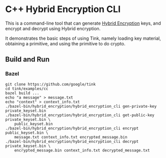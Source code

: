 # C++ Hybrid Encryption CLI

This is a command-line tool that can generate
[Hybrid Encryption](../../../docs/PRIMITIVES.md#hybrid_encryption) keys, and
encrypt and decrypt using Hybrid encryption.

It demonstrates the basic steps of using Tink, namely loading key material,
obtaining a primitive, and using the primitive to do crypto.

## Build and Run

### Bazel

```shell
git clone https://github.com/google/tink
cd tink/examples/cc
bazel build ...
echo "a message" > message.txt
echo "context" > context_info.txt
./bazel-bin/hybrid_encryption/hybrid_encryption_cli gen-private-key private_keyset.bin
./bazel-bin/hybrid_encryption/hybrid_encryption_cli get-public-key private_keyset.bin \
    public_keyset.bin
./bazel-bin/hybrid_encryption/hybrid_encryption_cli encrypt public_keyset.bin \
    message.txt context_info.txt encrypted_message.bin
./bazel-bin/hybrid_encryption/hybrid_encryption_cli decrypt private_keyset.bin \
    encrypted_message.bin context_info.txt decrypted_message.txt
```
